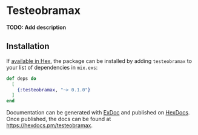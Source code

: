 # Testeobramax

**TODO: Add description**

## Installation

If [available in Hex](https://hex.pm/docs/publish), the package can be installed
by adding `testeobramax` to your list of dependencies in `mix.exs`:

```elixir
def deps do
  [
    {:testeobramax, "~> 0.1.0"}
  ]
end
```

Documentation can be generated with [ExDoc](https://github.com/elixir-lang/ex_doc)
and published on [HexDocs](https://hexdocs.pm). Once published, the docs can
be found at <https://hexdocs.pm/testeobramax>.

